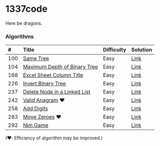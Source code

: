 1337code
========

Here be dragons.

### Algorithms

| #   | Title                            | Difficulty | Solution    |
|:--- |:-------------------------------- |:---------- |:----------- |
| 100 | [Same Tree][]                    | Easy       | [Link][100] |
| 104 | [Maximum Depth of Binary Tree][] | Easy       | [Link][104] |
| 168 | [Excel Sheet Column Title][]     | Easy       | [Link][168] |
| 226 | [Invert Binary Tree][]           | Easy       | [Link][226] |
| 237 | [Delete Node in a Linked List][] | Easy       | [Link][237] |
| 242 | [Valid Anagram][] &hearts;       | Easy       | [Link][242] |
| 258 | [Add Digits][]                   | Easy       | [Link][258] |
| 283 | [Move Zeroes][] &hearts;         | Easy       | [Link][283] |
| 292 | [Nim Game][]                     | Easy       | [Link][292] |

(&hearts;: Efficiency of algorithm may be improved.)

[Add Digits]: https://leetcode.com/problems/add-digits/
[Delete Node in a Linked List]: https://leetcode.com/problems/delete-node-in-a-linked-list/
[Excel Sheet Column Title]: https://leetcode.com/problems/excel-sheet-column-title/
[Invert Binary Tree]: https://leetcode.com/problems/invert-binary-tree/
[Maximum Depth of Binary Tree]: https://leetcode.com/problems/maximum-depth-of-binary-tree/
[Move Zeroes]: https://leetcode.com/problems/move-zeroes/
[Nim Game]: https://leetcode.com/problems/nim-game/
[Same Tree]: https://leetcode.com/problems/same-tree/
[Valid Anagram]: https://leetcode.com/problems/valid-anagram/

[100]: ./src/com/gokeii/algorithms/easy/sameTree/SameTree.java
[104]: ./src/com/gokeii/algorithms/easy/maximumDepthOfBinaryTree/MaximumDepthOfBinaryTree.java
[168]: ./src/com/gokeii/algorithms/easy/excelSheetColumnTitle/ExcelSheetColumnTitle.java
[226]: ./src/com/gokeii/algorithms/easy/invertBinaryTree/InvertBinaryTree.java
[237]: ./src/com/gokeii/algorithms/easy/deleteNodeInALinkedList/DeleteNodeInALinkedList.java
[242]: ./src/com/gokeii/algorithms/easy/validAnagram/ValidAnagram.java
[258]: ./src/com/gokeii/algorithms/easy/addDigits/AddDigits.java
[283]: ./src/com/gokeii/algorithms/easy/moveZeroes/MoveZeroes.java
[292]: ./src/com/gokeii/algorithms/easy/nimGame/NimGame.java
